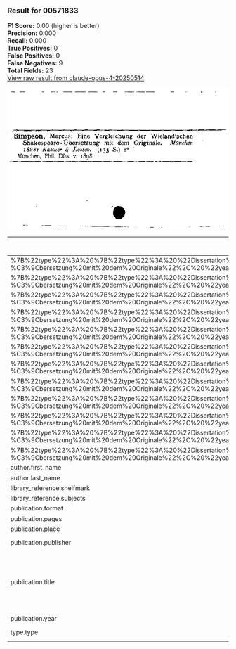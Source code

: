 ### Result for 00571833
**F1 Score:** 0.00 (higher is better)<br>**Precision:** 0.000<br>**Recall:** 0.000<br>**True Positives:** 0<br>**False Positives:** 0<br>**False Negatives:** 9<br>**Total Fields:** 23<br>[View raw result from claude-opus-4-20250514](https://github.com/RISE-UNIBAS/humanities_data_benchmark/blob/main/results/2025-10-01/T0147/request_T0147_00571833.json)

<img src="https://github.com/RISE-UNIBAS/humanities_data_benchmark/blob/main/benchmarks/zettelkatalog/images/00571833.jpg?raw=true" alt="00571833" width="600px">

| Field | Model Response | Ground Truth | Fuzzy Score | Match |
|-------|----------------|--------------|-------------|-------|
| %7B%22type%22%3A%20%7B%22type%22%3A%20%22Dissertation%20or%20thesis%22%7D%2C%20%22author%22%3A%20%7B%22last_name%22%3A%20%22Simpson%22%2C%20%22first_name%22%3A%20%22Marcus%22%7D%2C%20%22publication%22%3A%20%7B%22title%22%3A%20%22Eine%20Vergleichung%20der%20Wieland%27schen%20Shakespeare-%C3%9Cbersetzung%20mit%20dem%20Originale%22%2C%20%22year%22%3A%20%221898%22%2C%20%22place%22%3A%20%22M%C3%BCnchen%22%2C%20%22publisher%22%3A%20%22Kastner%20%26%20Lossen%22%2C%20%22pages%22%3A%20%22133%22%2C%20%22format%22%3A%20%228%C2%B0%22%2C%20%22editor%22%3A%20null%7D%2C%20%22library_reference%22%3A%20%7B%22shelfmark%22%3A%20%22Phil.%20Diss.%20v.%201898%22%2C%20%22subjects%22%3A%20%22%22%7D%7D.author.first_name | None | None | 1.000 | ✅ |
| %7B%22type%22%3A%20%7B%22type%22%3A%20%22Dissertation%20or%20thesis%22%7D%2C%20%22author%22%3A%20%7B%22last_name%22%3A%20%22Simpson%22%2C%20%22first_name%22%3A%20%22Marcus%22%7D%2C%20%22publication%22%3A%20%7B%22title%22%3A%20%22Eine%20Vergleichung%20der%20Wieland%27schen%20Shakespeare-%C3%9Cbersetzung%20mit%20dem%20Originale%22%2C%20%22year%22%3A%20%221898%22%2C%20%22place%22%3A%20%22M%C3%BCnchen%22%2C%20%22publisher%22%3A%20%22Kastner%20%26%20Lossen%22%2C%20%22pages%22%3A%20%22133%22%2C%20%22format%22%3A%20%228%C2%B0%22%2C%20%22editor%22%3A%20null%7D%2C%20%22library_reference%22%3A%20%7B%22shelfmark%22%3A%20%22Phil.%20Diss.%20v.%201898%22%2C%20%22subjects%22%3A%20%22%22%7D%7D.author.last_name | None | None | 1.000 | ✅ |
| %7B%22type%22%3A%20%7B%22type%22%3A%20%22Dissertation%20or%20thesis%22%7D%2C%20%22author%22%3A%20%7B%22last_name%22%3A%20%22Simpson%22%2C%20%22first_name%22%3A%20%22Marcus%22%7D%2C%20%22publication%22%3A%20%7B%22title%22%3A%20%22Eine%20Vergleichung%20der%20Wieland%27schen%20Shakespeare-%C3%9Cbersetzung%20mit%20dem%20Originale%22%2C%20%22year%22%3A%20%221898%22%2C%20%22place%22%3A%20%22M%C3%BCnchen%22%2C%20%22publisher%22%3A%20%22Kastner%20%26%20Lossen%22%2C%20%22pages%22%3A%20%22133%22%2C%20%22format%22%3A%20%228%C2%B0%22%2C%20%22editor%22%3A%20null%7D%2C%20%22library_reference%22%3A%20%7B%22shelfmark%22%3A%20%22Phil.%20Diss.%20v.%201898%22%2C%20%22subjects%22%3A%20%22%22%7D%7D.library_reference.shelfmark | None | None | 1.000 | ✅ |
| %7B%22type%22%3A%20%7B%22type%22%3A%20%22Dissertation%20or%20thesis%22%7D%2C%20%22author%22%3A%20%7B%22last_name%22%3A%20%22Simpson%22%2C%20%22first_name%22%3A%20%22Marcus%22%7D%2C%20%22publication%22%3A%20%7B%22title%22%3A%20%22Eine%20Vergleichung%20der%20Wieland%27schen%20Shakespeare-%C3%9Cbersetzung%20mit%20dem%20Originale%22%2C%20%22year%22%3A%20%221898%22%2C%20%22place%22%3A%20%22M%C3%BCnchen%22%2C%20%22publisher%22%3A%20%22Kastner%20%26%20Lossen%22%2C%20%22pages%22%3A%20%22133%22%2C%20%22format%22%3A%20%228%C2%B0%22%2C%20%22editor%22%3A%20null%7D%2C%20%22library_reference%22%3A%20%7B%22shelfmark%22%3A%20%22Phil.%20Diss.%20v.%201898%22%2C%20%22subjects%22%3A%20%22%22%7D%7D.library_reference.subjects | None | None | 1.000 | ✅ |
| %7B%22type%22%3A%20%7B%22type%22%3A%20%22Dissertation%20or%20thesis%22%7D%2C%20%22author%22%3A%20%7B%22last_name%22%3A%20%22Simpson%22%2C%20%22first_name%22%3A%20%22Marcus%22%7D%2C%20%22publication%22%3A%20%7B%22title%22%3A%20%22Eine%20Vergleichung%20der%20Wieland%27schen%20Shakespeare-%C3%9Cbersetzung%20mit%20dem%20Originale%22%2C%20%22year%22%3A%20%221898%22%2C%20%22place%22%3A%20%22M%C3%BCnchen%22%2C%20%22publisher%22%3A%20%22Kastner%20%26%20Lossen%22%2C%20%22pages%22%3A%20%22133%22%2C%20%22format%22%3A%20%228%C2%B0%22%2C%20%22editor%22%3A%20null%7D%2C%20%22library_reference%22%3A%20%7B%22shelfmark%22%3A%20%22Phil.%20Diss.%20v.%201898%22%2C%20%22subjects%22%3A%20%22%22%7D%7D.publication.editor | None | None | 1.000 | ✅ |
| %7B%22type%22%3A%20%7B%22type%22%3A%20%22Dissertation%20or%20thesis%22%7D%2C%20%22author%22%3A%20%7B%22last_name%22%3A%20%22Simpson%22%2C%20%22first_name%22%3A%20%22Marcus%22%7D%2C%20%22publication%22%3A%20%7B%22title%22%3A%20%22Eine%20Vergleichung%20der%20Wieland%27schen%20Shakespeare-%C3%9Cbersetzung%20mit%20dem%20Originale%22%2C%20%22year%22%3A%20%221898%22%2C%20%22place%22%3A%20%22M%C3%BCnchen%22%2C%20%22publisher%22%3A%20%22Kastner%20%26%20Lossen%22%2C%20%22pages%22%3A%20%22133%22%2C%20%22format%22%3A%20%228%C2%B0%22%2C%20%22editor%22%3A%20null%7D%2C%20%22library_reference%22%3A%20%7B%22shelfmark%22%3A%20%22Phil.%20Diss.%20v.%201898%22%2C%20%22subjects%22%3A%20%22%22%7D%7D.publication.format | None | None | 1.000 | ✅ |
| %7B%22type%22%3A%20%7B%22type%22%3A%20%22Dissertation%20or%20thesis%22%7D%2C%20%22author%22%3A%20%7B%22last_name%22%3A%20%22Simpson%22%2C%20%22first_name%22%3A%20%22Marcus%22%7D%2C%20%22publication%22%3A%20%7B%22title%22%3A%20%22Eine%20Vergleichung%20der%20Wieland%27schen%20Shakespeare-%C3%9Cbersetzung%20mit%20dem%20Originale%22%2C%20%22year%22%3A%20%221898%22%2C%20%22place%22%3A%20%22M%C3%BCnchen%22%2C%20%22publisher%22%3A%20%22Kastner%20%26%20Lossen%22%2C%20%22pages%22%3A%20%22133%22%2C%20%22format%22%3A%20%228%C2%B0%22%2C%20%22editor%22%3A%20null%7D%2C%20%22library_reference%22%3A%20%7B%22shelfmark%22%3A%20%22Phil.%20Diss.%20v.%201898%22%2C%20%22subjects%22%3A%20%22%22%7D%7D.publication.pages | None | None | 1.000 | ✅ |
| %7B%22type%22%3A%20%7B%22type%22%3A%20%22Dissertation%20or%20thesis%22%7D%2C%20%22author%22%3A%20%7B%22last_name%22%3A%20%22Simpson%22%2C%20%22first_name%22%3A%20%22Marcus%22%7D%2C%20%22publication%22%3A%20%7B%22title%22%3A%20%22Eine%20Vergleichung%20der%20Wieland%27schen%20Shakespeare-%C3%9Cbersetzung%20mit%20dem%20Originale%22%2C%20%22year%22%3A%20%221898%22%2C%20%22place%22%3A%20%22M%C3%BCnchen%22%2C%20%22publisher%22%3A%20%22Kastner%20%26%20Lossen%22%2C%20%22pages%22%3A%20%22133%22%2C%20%22format%22%3A%20%228%C2%B0%22%2C%20%22editor%22%3A%20null%7D%2C%20%22library_reference%22%3A%20%7B%22shelfmark%22%3A%20%22Phil.%20Diss.%20v.%201898%22%2C%20%22subjects%22%3A%20%22%22%7D%7D.publication.place | None | None | 1.000 | ✅ |
| %7B%22type%22%3A%20%7B%22type%22%3A%20%22Dissertation%20or%20thesis%22%7D%2C%20%22author%22%3A%20%7B%22last_name%22%3A%20%22Simpson%22%2C%20%22first_name%22%3A%20%22Marcus%22%7D%2C%20%22publication%22%3A%20%7B%22title%22%3A%20%22Eine%20Vergleichung%20der%20Wieland%27schen%20Shakespeare-%C3%9Cbersetzung%20mit%20dem%20Originale%22%2C%20%22year%22%3A%20%221898%22%2C%20%22place%22%3A%20%22M%C3%BCnchen%22%2C%20%22publisher%22%3A%20%22Kastner%20%26%20Lossen%22%2C%20%22pages%22%3A%20%22133%22%2C%20%22format%22%3A%20%228%C2%B0%22%2C%20%22editor%22%3A%20null%7D%2C%20%22library_reference%22%3A%20%7B%22shelfmark%22%3A%20%22Phil.%20Diss.%20v.%201898%22%2C%20%22subjects%22%3A%20%22%22%7D%7D.publication.publisher | None | None | 1.000 | ✅ |
| %7B%22type%22%3A%20%7B%22type%22%3A%20%22Dissertation%20or%20thesis%22%7D%2C%20%22author%22%3A%20%7B%22last_name%22%3A%20%22Simpson%22%2C%20%22first_name%22%3A%20%22Marcus%22%7D%2C%20%22publication%22%3A%20%7B%22title%22%3A%20%22Eine%20Vergleichung%20der%20Wieland%27schen%20Shakespeare-%C3%9Cbersetzung%20mit%20dem%20Originale%22%2C%20%22year%22%3A%20%221898%22%2C%20%22place%22%3A%20%22M%C3%BCnchen%22%2C%20%22publisher%22%3A%20%22Kastner%20%26%20Lossen%22%2C%20%22pages%22%3A%20%22133%22%2C%20%22format%22%3A%20%228%C2%B0%22%2C%20%22editor%22%3A%20null%7D%2C%20%22library_reference%22%3A%20%7B%22shelfmark%22%3A%20%22Phil.%20Diss.%20v.%201898%22%2C%20%22subjects%22%3A%20%22%22%7D%7D.publication.title | None | None | 1.000 | ✅ |
| %7B%22type%22%3A%20%7B%22type%22%3A%20%22Dissertation%20or%20thesis%22%7D%2C%20%22author%22%3A%20%7B%22last_name%22%3A%20%22Simpson%22%2C%20%22first_name%22%3A%20%22Marcus%22%7D%2C%20%22publication%22%3A%20%7B%22title%22%3A%20%22Eine%20Vergleichung%20der%20Wieland%27schen%20Shakespeare-%C3%9Cbersetzung%20mit%20dem%20Originale%22%2C%20%22year%22%3A%20%221898%22%2C%20%22place%22%3A%20%22M%C3%BCnchen%22%2C%20%22publisher%22%3A%20%22Kastner%20%26%20Lossen%22%2C%20%22pages%22%3A%20%22133%22%2C%20%22format%22%3A%20%228%C2%B0%22%2C%20%22editor%22%3A%20null%7D%2C%20%22library_reference%22%3A%20%7B%22shelfmark%22%3A%20%22Phil.%20Diss.%20v.%201898%22%2C%20%22subjects%22%3A%20%22%22%7D%7D.publication.year | None | None | 1.000 | ✅ |
| %7B%22type%22%3A%20%7B%22type%22%3A%20%22Dissertation%20or%20thesis%22%7D%2C%20%22author%22%3A%20%7B%22last_name%22%3A%20%22Simpson%22%2C%20%22first_name%22%3A%20%22Marcus%22%7D%2C%20%22publication%22%3A%20%7B%22title%22%3A%20%22Eine%20Vergleichung%20der%20Wieland%27schen%20Shakespeare-%C3%9Cbersetzung%20mit%20dem%20Originale%22%2C%20%22year%22%3A%20%221898%22%2C%20%22place%22%3A%20%22M%C3%BCnchen%22%2C%20%22publisher%22%3A%20%22Kastner%20%26%20Lossen%22%2C%20%22pages%22%3A%20%22133%22%2C%20%22format%22%3A%20%228%C2%B0%22%2C%20%22editor%22%3A%20null%7D%2C%20%22library_reference%22%3A%20%7B%22shelfmark%22%3A%20%22Phil.%20Diss.%20v.%201898%22%2C%20%22subjects%22%3A%20%22%22%7D%7D.type.type | None | None | 1.000 | ✅ |
| author.first_name | None | Marcus | 0.000 | ❌ |
| author.last_name | None | Simpson | 0.000 | ❌ |
| library_reference.shelfmark | None | None | 1.000 | ✅ |
| library_reference.subjects | None | None | 1.000 | ✅ |
| publication.format | None | 8° | 0.000 | ❌ |
| publication.pages | None | 133 | 0.000 | ❌ |
| publication.place | None | München | 0.000 | ❌ |
| publication.publisher | None | Kastner & Lossen | 0.000 | ❌ |
| publication.title | None | Eine Vergleichung der Wieland'schen Shakespeare-Übersetzung mit dem Originale | 0.000 | ❌ |
| publication.year | None | 1898 | 0.000 | ❌ |
| type.type | None | Dissertation or thesis | 0.000 | ❌ |
